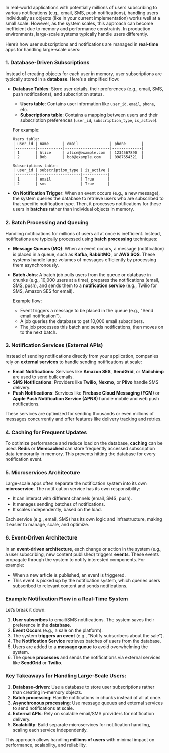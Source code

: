 In real-world applications with potentially millions of users subscribing to various notifications (e.g., email, SMS, push notifications), handling users individually as objects (like in your current implementation) works well at a small scale. However, as the system scales, this approach can become inefficient due to memory and performance constraints. In production environments, large-scale systems typically handle users differently.

Here’s how user subscriptions and notifications are managed in **real-time** apps for handling large-scale users:

### 1. **Database-Driven Subscriptions**
Instead of creating objects for each user in memory, user subscriptions are typically stored in a **database**. Here’s a simplified flow:

- **Database Tables**: Store user details, their preferences (e.g., email, SMS, push notifications), and subscription status.
    - **Users table**: Contains user information like `user_id`, `email`, `phone`, etc.
    - **Subscriptions table**: Contains a mapping between users and their subscription preferences (`user_id`, `subscription_type`, `is_active`).
  
  For example:
  ```plaintext
  Users table:
  | user_id | name      | email              | phone       |
  |---------|-----------|--------------------|-------------|
  | 1       | Alice     | alice@example.com  | 1234567890  |
  | 2       | Bob       | bob@example.com    | 0987654321  |

  Subscriptions table:
  | user_id | subscription_type | is_active |
  |---------|-------------------|-----------|
  | 1       | email             | True      |
  | 2       | sms               | True      |
  ```

- **On Notification Trigger**: When an event occurs (e.g., a new message), the system queries the database to retrieve users who are subscribed to that specific notification type. Then, it processes notifications for these users in **batches** rather than individual objects in memory.

### 2. **Batch Processing and Queuing**
Handling notifications for millions of users all at once is inefficient. Instead, notifications are typically processed using **batch processing** techniques:
  
- **Message Queues (MQ)**: When an event occurs, a message (notification) is placed in a queue, such as **Kafka**, **RabbitMQ**, or **AWS SQS**. These systems handle large volumes of messages efficiently by processing them asynchronously.
  
- **Batch Jobs**: A batch job pulls users from the queue or database in chunks (e.g., 10,000 users at a time), prepares the notifications (email, SMS, push), and sends them to a **notification service** (e.g., Twilio for SMS, Amazon SES for email).
  
    Example flow:
    - Event triggers a message to be placed in the queue (e.g., "Send email notification").
    - A job queries the database to get 10,000 email subscribers.
    - The job processes this batch and sends notifications, then moves on to the next batch.

### 3. **Notification Services (External APIs)**
Instead of sending notifications directly from your application, companies rely on **external services** to handle sending notifications at scale:
  
- **Email Notifications**: Services like **Amazon SES**, **SendGrid**, or **Mailchimp** are used to send bulk emails.
- **SMS Notifications**: Providers like **Twilio**, **Nexmo**, or **Plivo** handle SMS delivery.
- **Push Notifications**: Services like **Firebase Cloud Messaging (FCM)** or **Apple Push Notification Service (APNS)** handle mobile and web push notifications.

These services are optimized for sending thousands or even millions of messages concurrently and offer features like delivery tracking and retries.

### 4. **Caching for Frequent Updates**
To optimize performance and reduce load on the database, **caching** can be used. **Redis** or **Memcached** can store frequently accessed subscription data temporarily in memory. This prevents hitting the database for every notification event.

### 5. **Microservices Architecture**
Large-scale apps often separate the notification system into its own **microservice**. The notification service has its own responsibility:
- It can interact with different channels (email, SMS, push).
- It manages sending batches of notifications.
- It scales independently, based on the load.

Each service (e.g., email, SMS) has its own logic and infrastructure, making it easier to manage, scale, and optimize.

### 6. **Event-Driven Architecture**
In an **event-driven architecture**, each change or action in the system (e.g., a user subscribing, new content published) triggers **events**. These events propagate through the system to notify interested components. For example:
- When a new article is published, an event is triggered.
- This event is picked up by the notification system, which queries users subscribed to relevant content and sends notifications.

### Example Notification Flow in a Real-Time System
Let’s break it down:
1. **User subscribes** to email/SMS notifications. The system saves their preference in the **database**.
2. **Event Occurs** (e.g., a sale on the platform).
3. The system **triggers an event** (e.g., "Notify subscribers about the sale").
4. The **Notification Service** retrieves batches of users from the database.
5. Users are added to a **message queue** to avoid overwhelming the system.
6. The queue **processes** and sends the notifications via external services like **SendGrid** or **Twilio**.

### Key Takeaways for Handling Large-Scale Users:
1. **Database-driven**: Use a database to store user subscriptions rather than creating in-memory objects.
2. **Batch processing**: Handle notifications in chunks instead of all at once.
3. **Asynchronous processing**: Use message queues and external services to send notifications at scale.
4. **External APIs**: Rely on scalable email/SMS providers for notification delivery.
5. **Scalability**: Build separate microservices for notification handling, scaling each service independently.

This approach allows handling **millions of users** with minimal impact on performance, scalability, and reliability.